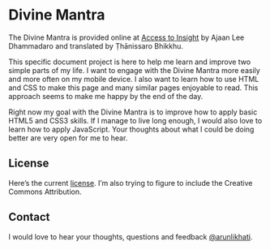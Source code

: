 # Divine Mantra
The Divine Mantra is provided online at [Access to Insight](http://www.accesstoinsight.org/lib/thai/lee/divinemantra.html) by Ajaan Lee Dhammadaro and translated by Ṭhānissaro Bhikkhu.

This specific document project is here to help me learn and improve two simple parts of my life. I want to engage with the Divine Mantra more easily and more often on my mobile device. I also want to learn how to use HTML and CSS to make this page and many similar pages enjoyable to read. This approach seems to make me happy by the end of the day.

Right now my goal with the Divine Mantra is to improve how to apply basic HTML5 and CSS3 skills. If I manage to live long enough, I would also love to learn how to apply JavaScript. Your thoughts about what I could be doing better are very open for me to hear.

## License
Here’s the current [license](LICENSE). I’m also trying to figure to include the Creative Commons Attribution.

## Contact
I would love to hear your thoughts, questions and feedback [@arunlikhati](https://twitter.com/arunlikhati).
